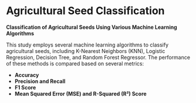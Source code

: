 # Agricultural Seed Classification
**Classification of Agricultural Seeds Using Various Machine Learning Algorithms**

This study employs several machine learning algorithms to classify agricultural seeds, including K-Nearest Neighbors (KNN), Logistic Regression, Decision Tree, and Random Forest Regressor. The performance of these methods is compared based on several metrics:

- **Accuracy**
- **Precision and Recall**
- **F1 Score**
- **Mean Squared Error (MSE) and R-Squared (R²) Score**
